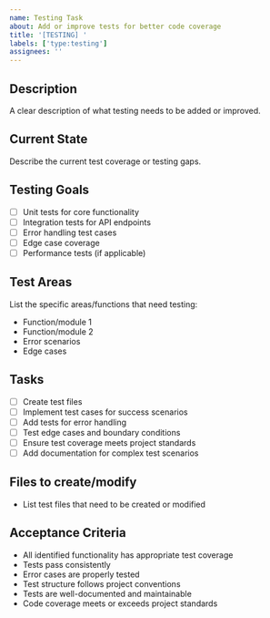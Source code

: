 ```yaml
---
name: Testing Task
about: Add or improve tests for better code coverage
title: '[TESTING] '
labels: ['type:testing']
assignees: ''
---
```


## Description
A clear description of what testing needs to be added or improved.

## Current State
Describe the current test coverage or testing gaps.

## Testing Goals
- [ ] Unit tests for core functionality
- [ ] Integration tests for API endpoints
- [ ] Error handling test cases
- [ ] Edge case coverage
- [ ] Performance tests (if applicable)

## Test Areas
List the specific areas/functions that need testing:
- Function/module 1
- Function/module 2
- Error scenarios
- Edge cases

## Tasks
- [ ] Create test files
- [ ] Implement test cases for success scenarios
- [ ] Add tests for error handling
- [ ] Test edge cases and boundary conditions
- [ ] Ensure test coverage meets project standards
- [ ] Add documentation for complex test scenarios

## Files to create/modify
- List test files that need to be created or modified

## Acceptance Criteria
- All identified functionality has appropriate test coverage
- Tests pass consistently
- Error cases are properly tested
- Test structure follows project conventions
- Tests are well-documented and maintainable
- Code coverage meets or exceeds project standards
